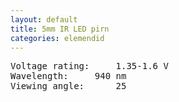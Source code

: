```yaml
---
layout: default
title: 5mm IR LED pirn
categories: elemendid
---
```

<pre>
Voltage rating:		1.35-1.6 V
Wavelength:		940 nm
Viewing angle:		25
</pre>

